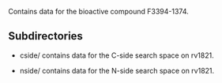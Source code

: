 Contains data for the bioactive compound F3394-1374.

## Subdirectories

- cside/ contains data for the C-side search space on rv1821.

- nside/ contains data for the N-side search space on rv1821.

